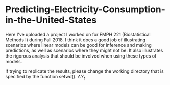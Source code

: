 # Predicting-Electricity-Consumption-in-the-United-States
Here I've uploaded a project I worked on for FMPH 221 (Biostatistical Methods I) during Fall 2018. I think it does a good job of illustrating scenarios where linear models can be good for inference and making predictions, as well as scenarios where they might not be. It also illustrates the rigorous analysis that should be involved when using these types of models.

If trying to replicate the results, please change the working directory that is specified by the function setwd(). $`\Delta Y_{t}`$
